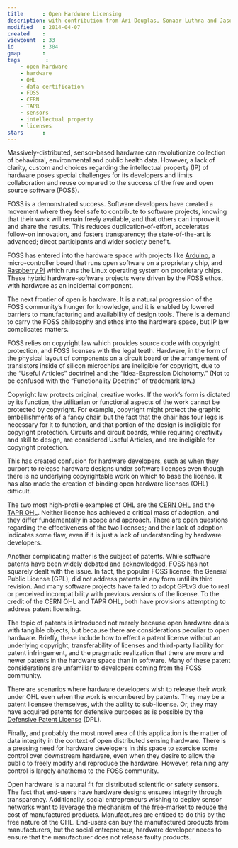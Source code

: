 ```yaml
---
title      : Open Hardware Licensing
description: with contribution from Ari Douglas, Sonaar Luthra and Jason Schultz
modified   : 2014-04-07
created    : 
viewcount  : 33
id         : 304
gmap       : 
tags        :
    - open hardware
    - hardware
    - OHL
    - data certification
    - FOSS
    - CERN
    - TAPR
    - sensors
    - intellectual property
    - licenses
stars      : 
---
```


Massively-distributed, sensor-based hardware can revolutionize collection of behavioral, environmental and public health data. However, a lack of clarity, custom and choices regarding the intellectual property (IP) of hardware poses special challenges for its developers and limits collaboration and reuse compared to the success of the free and open source software (FOSS). 

FOSS is a demonstrated success. Software developers have created a movement where they feel safe to contribute to software projects, knowing that their work will remain freely available, and that others can improve it and share the results. This reduces duplication-of-effort, accelerates follow-on innovation, and fosters transparency; the state-of-the-art is advanced; direct participants and wider society benefit.

FOSS has entered into the hardware space with projects like [Arduino](http://www.arduino.cc/), a micro-controller board that runs open software on a proprietary chip, and [Raspberry Pi](http://www.raspberrypi.org/) which runs the Linux operating system on proprietary chips. These hybrid hardware-software projects were driven by the FOSS ethos, with hardware as an incidental component.

The next frontier of open is hardware. It is a natural progression of the FOSS community’s hunger for knowledge, and it is enabled by lowered barriers to manufacturing and availability of design tools. There is a demand to carry the FOSS philosophy and ethos into the hardware space, but IP law complicates matters.

FOSS relies on copyright law which provides source code with copyright protection, and FOSS licenses with the legal teeth. Hardware, in the form of the physical layout of components on a circuit board or the arrangement of transistors inside of silicon microchips are ineligible for copyright, due to the “Useful Articles” doctrine] and the “Idea-Expression Dichotomy.” (Not to be confused with the “Functionality Doctrine” of trademark law.)

Copyright law protects original, creative works. If the work’s form is dictated by its function, the utilitarian or functional aspects of the work cannot be protected by copyright. For example, copyright might protect the graphic embellishments of a fancy chair, but the fact that the chair has four legs is necessary for it to function, and that portion of the design is ineligible for copyright protection. Circuits and circuit boards, while requiring creativity and skill to design, are considered Useful Articles, and are ineligible for copyright protection.  
 
This has created confusion for hardware developers, such as when they purport to release hardware designs under software licenses even though there is no underlying copyrightable work on which to base the license. It has also made the creation of binding open hardware licenses (OHL) difficult.

The two most high-profile examples of OHL are the [CERN OHL](http://www.ohwr.org/projects/cernohl/wiki) and the [TAPR OHL](https://www.tapr.org/OHL). Neither license has achieved a critical mass of adoption, and they differ fundamentally in scope and approach. There are open questions regarding the effectiveness of the two licenses; and their lack of adoption indicates some flaw, even if it is just a lack of understanding by hardware developers.

Another complicating matter is the subject of patents. While software patents have been widely debated and acknowledged, FOSS has not squarely dealt with the issue. In fact, the popular FOSS license, the General Public License (GPL), did not address patents in any form until its third revision. And many software projects have failed to adopt GPLv3 due to real or perceived incompatibility with previous versions of the license. To the credit of the CERN OHL and TAPR OHL, both have provisions attempting to address patent licensing.

The topic of patents is introduced not merely because open hardware deals with tangible objects, but because there are considerations peculiar to open hardware. Briefly, these include how to effect a patent license without an underlying copyright, transferability of licenses and third-party liability for patent infringement, and the pragmatic realization that there are more and newer patents in the hardware space than in software. Many of these patent considerations are unfamiliar to developers coming from the FOSS community. 

There are scenarios where hardware developers wish to release their work under OHL even when the work is encumbered by patents. They may be a patent licensee themselves, with the ability to sub-license. Or, they may have acquired patents for defensive purposes as is possible by the [Defensive Patent License](http://www.defensivepatentlicense.com/) (DPL).

Finally, and probably the most novel area of this application is the matter of data integrity in the context of open distributed sensing hardware. There is a pressing need for hardware developers in this space to exercise some control over downstream hardware, even when they desire to allow the public to freely modify and reproduce the hardware. However, retaining any control is largely anathema to the FOSS community.

Open hardware is a natural fit for distributed scientific or safety sensors. The fact that end-users have hardware designs ensures integrity through transparency. Additionally, social entrepreneurs wishing to deploy sensor networks want to leverage the mechanism of the free-market to reduce the cost of manufactured products. Manufactures are enticed to do this by the free nature of the OHL. End-users can buy the manufactured products from manufacturers, but the social entrepreneur, hardware developer needs to ensure that the manufacturer does not release faulty products.    

